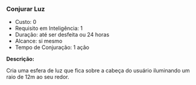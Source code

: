 ### Conjurar Luz

- Custo: 0
- Requisito em Inteligência: 1
- Duração: até ser desfeita ou 24 horas
- Alcance: si mesmo
- Tempo de Conjuração: 1 ação

**Descrição:**

Cria uma esfera de luz que fica sobre a cabeça do usuário iluminando um raio de 12m ao seu redor.